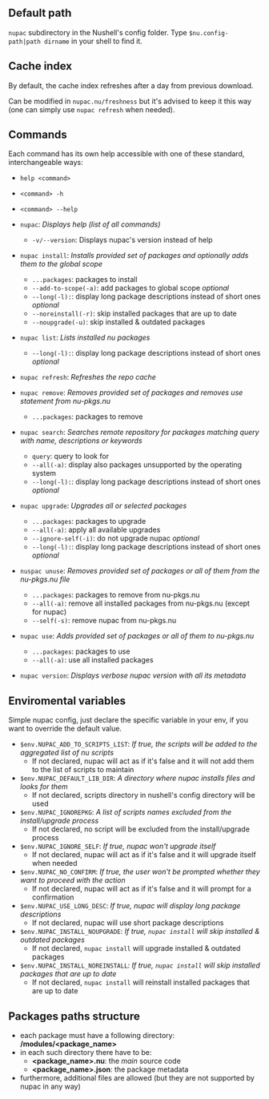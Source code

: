 ## Default path
`nupac` subdirectory in the Nushell's config folder. Type `$nu.config-path|path dirname` in your shell to find it.

## Cache index
By default, the cache index refreshes after a day from previous download.

Can be modified in `nupac.nu/freshness` but it's advised to keep it this way (one can simply use `nupac refresh` when needed).

## Commands
Each command has its own help accessible with one of these standard, interchangeable ways:
- `help <command>`
- `<command> -h`
- `<command> --help`

- `nupac`: *Displays help (list of all commands)*
  - `-v/--version`: Displays nupac's version instead of help
- `nupac install`: *Installs provided set of packages and optionally adds them to the global scope*
  - `...packages`: packages to install
  - `--add-to-scope(-a)`: add packages to global scope *optional*
  - `--long(-l):`: display long package descriptions instead of short ones *optional*
  - `--noreinstall(-r)`: skip installed packages that are up to date
  - `--noupgrade(-u)`: skip installed & outdated packages

- `nupac list`: *Lists installed nu packages*
  - `--long(-l):`: display long package descriptions instead of short ones *optional*

- `nupac refresh`: *Refreshes the repo cache*

- `nupac remove`: *Removes provided set of packages and removes use statement from nu-pkgs.nu*
  - `...packages`: packages to remove

- `nupac search`: *Searches remote repository for packages matching query with name, descriptions or keywords*
  - `query`: query to look for
  - `--all(-a)`: display also packages unsupported by the operating system
  - `--long(-l):`: display long package descriptions instead of short ones *optional*

- `nupac upgrade`: *Upgrades all or selected packages*
  - `...packages`: packages to upgrade
  - `--all(-a)`: apply all available upgrades
  - `--ignore-self(-i)`: do not upgrade nupac *optional*
  - `--long(-l):`: display long package descriptions instead of short ones *optional*

- `nuspac unuse`: *Removes provided set of packages or all of them from the nu-pkgs.nu file*
  - `...packages`: packages to remove from nu-pkgs.nu
  - `--all(-a)`: remove all installed packages from nu-pkgs.nu (except for nupac)
  - `--self(-s)`: remove nupac from nu-pkgs.nu

- `nupac use`: *Adds provided set of packages or all of them to nu-pkgs.nu*
  - `...packages`: packages to use
  -  `--all(-a)`: use all installed packages

- `nupac version`: *Displays verbose nupac version with all its metadata*

## Enviromental variables
Simple nupac config, just declare the specific variable in your env, if you want to override the default value.

- `$env.NUPAC_ADD_TO_SCRIPTS_LIST`: *If true, the scripts will be added to the aggregated list of nu scripts*
  - If not declared, nupac will act as if it's false and it will not add them to the list of scripts to maintain
- `$env.NUPAC_DEFAULT_LIB_DIR`: *A directory where nupac installs files and looks for them*
  - If not declared, scripts directory in nushell's config directory will be used
- `$env.NUPAC_IGNOREPKG`: *A list of scripts names excluded from the install/upgrade process*
  - If not declared, no script will be excluded from the install/upgrade process
- `$env.NUPAC_IGNORE_SELF`: *If true, nupac won't upgrade itself*
  - If not declared, nupac will act as if it's false and it will upgrade itself when needed
- `$env.NUPAC_NO_CONFIRM`: *If true, the user won't be prompted whether they want to proceed with the action*
  - If not declared, nupac will act as if it's false and it will prompt for a confirmation
- `$env.NUPAC_USE_LONG_DESC`: *If true, nupac will display long package descriptions*
  - If not declared, nupac will use short package descriptions
- `$env.NUPAC_INSTALL_NOUPGRADE`: *If true, `nupac install` will skip installed & outdated packages*
  - If not declared, `nupac install` will upgrade installed & outdated packages
- `$env.NUPAC_INSTALL_NOREINSTALL`: *If true, `nupac install` will skip installed packages that are up to date*
  - If not declared, `nupac install` will reinstall installed packages that are up to date

## Packages paths structure

- each package must have a following directory: **/modules/<package_name>**
- in each such directory there have to be:
  - **<package_name>.nu**: the *main* source code
  - **<package_name>.json**: the package metadata
- furthermore, additional files are allowed (but they are not supported by nupac in any way)
